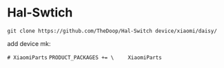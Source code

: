 # Hal-Swtich
`git clone https://github.com/TheDoop/Hal-Switch device/xiaomi/daisy/`

add device mk:

`# XiaomiParts`
`PRODUCT_PACKAGES += \`
`    XiaomiParts`
